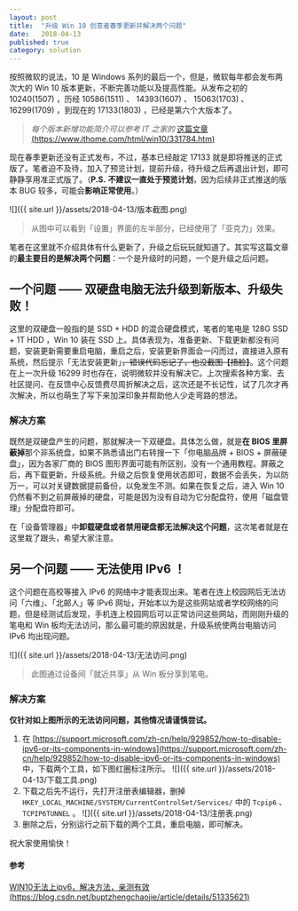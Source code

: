 ```yaml
---
layout: post
title:  "升级 Win 10 创意者春季更新并解决两个问题"
date:   2018-04-13
published: true
category: solution
---
```


按照微软的说法，10 是 Windows 系列的最后一个，但是，微软每年都会发布两次大的 Win 10 版本更新，不断完善功能以及提高性能。从发布之初的 10240(1507) ，历经 10586(1511) 、 14393(1607) 、 15063(1703) 、 16299(1709) ，到现在的 17133(1803) ，已经是第六个大版本了。

>*每个版本新增功能简介可以参考 IT 之家的* [这篇文章 (https://www.ithome.com/html/win10/331784.htm)](https://www.ithome.com/html/win10/331784.htm)

现在春季更新还没有正式发布，不过，基本已经敲定 17133 就是即将推送的正式版了。笔者迫不及待，加入了预览计划，提前升级，待升级之后再退出计划，即可静静享用准正式版了。（**P.S.** **不建议一直处于预览计划**，因为后续非正式推送的版本 BUG 较多，可能会**影响正常使用**。）

![]({{ site.url }}/assets/2018-04-13/版本截图.png)
>从图中可以看到「设置」界面的左半部分，已经使用了「亚克力」效果。

笔者在这里就不介绍具体有什么更新了，升级之后玩玩就知道了。其实写这篇文章的**最主要目的是解决两个问题**：一个是升级时的问题，一个是升级之后问题。

## 一个问题 —— 双硬盘电脑无法升级到新版本、升级失败！

这里的双硬盘一般指的是 SSD + HDD 的混合硬盘模式，笔者的笔电是 128G SSD + 1T HDD ，Win 10 装在 SSD 上。具体表现为，准备更新、下载更新都没有问题，安装更新需要重启电脑，重启之后，安装更新界面会一闪而过，直接进入原有系统，然后提示「无法安装更新」~~，错误代码忘记了，也没截图【捂脸】~~。这个问题在上一次升级 16299 时也存在，说明微软并没有解决它。上次搜索各种方案、去社区提问、在反馈中心反馈费尽周折解决之后，这次还是不长记性，试了几次才再次解决，所以也萌生了写下来加深印象并帮助他人少走弯路的想法。

### 解决方案

既然是双硬盘产生的问题，那就解决一下双硬盘。具体怎么做，就是**在 BIOS 里屏蔽掉**那个非系统盘，如果不熟悉请出门右转搜一下「你电脑品牌 + BIOS + 屏蔽硬盘」，因为各家厂商的 BIOS 图形界面可能有所区别，没有一个通用教程。屏蔽之后，再下载更新，升级系统。升级之后恢复使用状态即可，数据不会丢失，为以防万一，可以对关键数据提前备份，以免发生不测。如果在恢复之后，进入 Win 10 仍然看不到之前屏蔽掉的硬盘，可能是因为没有自动为它分配盘符，使用「磁盘管理」分配盘符即可。

在「设备管理器」中**卸载硬盘或者禁用硬盘都无法解决这个问题**，这次笔者就是在这里栽了跟头，希望大家注意。

## 另一个问题 —— 无法使用 IPv6 ！

这个问题在高校等接入 IPv6 的网络中才能表现出来。笔者在连上校园网后无法访问「六维」、「北邮人」等 IPv6 网址，开始本以为是这些网站或者学校网络的问题，但是经测试后发现，手机连上校园网后可以正常访问这些网站，而刚刚升级的笔电和 Win 板均无法访问，那么最可能的原因就是，升级系统使两台电脑访问 IPv6 均出现问题。

![]({{ site.url }}/assets/2018-04-13/无法访问.png)
>此图通过设备间「就近共享」从 Win 板分享到笔电。

### 解决方案

**仅针对如上图所示的无法访问问题，其他情况请谨慎尝试。**

1. 在 [https://support.microsoft.com/zh-cn/help/929852/how-to-disable-ipv6-or-its-components-in-windows](https://support.microsoft.com/zh-cn/help/929852/how-to-disable-ipv6-or-its-components-in-windows) 中，下载两个工具，如下图红圈标注所示。
![]({{ site.url }}/assets/2018-04-13/下载工具.png)
2. 下载之后先不运行，先打开注册表编辑器，删掉 `HKEY_LOCAL_MACHINE/SYSTEM/CurrentControlSet/Services/` 中的 `Tcpip6` 、 `TCPIP6TUNNEL` 。
![]({{ site.url }}/assets/2018-04-13/注册表.png)
3. 删除之后，分别运行之前下载的两个工具，重启电脑，即可解决。


祝大家使用愉快！

#### 参考

[WIN10无法上ipv6，解决方法，亲测有效 (https://blog.csdn.net/buptzhengchaojie/article/details/51335621)](https://blog.csdn.net/buptzhengchaojie/article/details/51335621)
